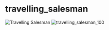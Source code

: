 # travelling_salesman

![Travelling Salesman](https://github.com/user-attachments/assets/45dc0440-2db6-43be-96f8-837c808a2652)
![travelling_salesman_100](https://github.com/user-attachments/assets/fbaa77b1-2ec6-4c8e-ab5e-8247959c2c59)
